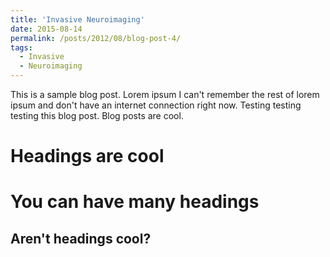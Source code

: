 ```yaml
---
title: 'Invasive Neuroimaging'
date: 2015-08-14
permalink: /posts/2012/08/blog-post-4/
tags:
  - Invasive
  - Neuroimaging
---
```


This is a sample blog post. Lorem ipsum I can't remember the rest of lorem ipsum and don't have an internet connection right now. Testing testing testing this blog post. Blog posts are cool.

Headings are cool
======

You can have many headings
======

Aren't headings cool?
------
